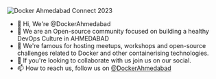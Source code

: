 ![Docker Ahmedabad Connect 2023](https://github.com/DockerAhmedabad/DockerAhmedabad/assets/146727918/79cc3834-6146-4d81-9508-0736499cb824)
- 👋 Hi, We're @DockerAhmedabad
- 👀 We are an Open-source community focused on building a healthy DevOps Culture in AHMEDABAD
- 🌱 We're famous for hosting meetups, workshops and open-source challenges related to Docker and other containerising technologies.
- 💞️ If you're looking to collaborate with us join us on our social.
- 📫 How to reach us, follow us on [@DockerAhmedabad](https://twitter.com/DockerAhmedabad)

<!---
DockerAhmedabad/DockerAhmedabad is a ✨ special ✨ repository because its `README.md` (this file) appears on your GitHub profile.
You can click the Preview link to take a look at your changes.
--->
